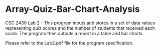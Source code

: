 # Array-Quiz-Bar-Chart-Analysis
CSC 2430 Lab 2 - This program inputs and stores in a set of data values representing quiz scores and the number of students that received each score. The program then outputs a report in a table and bar charts.

Please refer to the Lab2.pdf file for the program specification.
